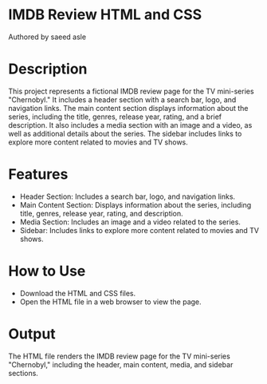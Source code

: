 # IMDB Review HTML and CSS
Authored by saeed asle
# Description
This project represents a fictional IMDB review page for the TV mini-series "Chernobyl."
It includes a header section with a search bar, logo, and navigation links.
The main content section displays information about the series, including the title, genres, release year, rating, and a brief description.
It also includes a media section with an image and a video, as well as additional details about the series.
The sidebar includes links to explore more content related to movies and TV shows.
# Features
* Header Section: Includes a search bar, logo, and navigation links.
* Main Content Section: Displays information about the series, including title, genres, release year, rating, and description.
* Media Section: Includes an image and a video related to the series.
* Sidebar: Includes links to explore more content related to movies and TV shows.
# How to Use
* Download the HTML and CSS files.
* Open the HTML file in a web browser to view the page.

# Output
The HTML file renders the IMDB review page for the TV mini-series "Chernobyl," including the header, main content, media, and sidebar sections.
